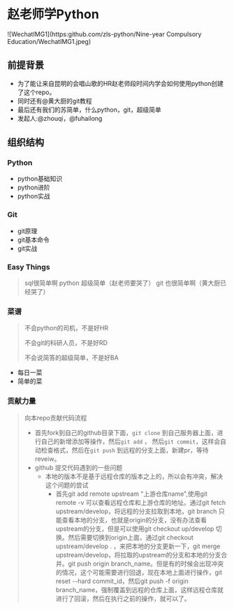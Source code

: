 # 赵老师学Python

![WechatIMG1](https:github.com/zls-python/Nine-year Compulsory Education/WechatIMG1.jpeg)

## 前提背景

* 为了能让来自昆明的会唱山歌的HR赵老师段时间内学会如何使用python创建了这个repo。
* 同时还有@黄大厨的git教程
* 最后还有我们的苏简单，什么python，git，超级简单
* 发起人:@zhouqi，@fuhailong

## 组织结构

### Python

* python基础知识
* python进阶
* python实战

### Git

* git原理
* git基本命令
* git实战
### Easy Things
> sql很简单啊
> python 超级简单（赵老师要哭了）
> git 也很简单啊（黄大厨已经哭了）
### 菜谱

> 不会python的司机，不是好HR
>
> 不会git的科研人员，不是好RD
>
> 不会说简答的超级简单，不是好BA
* 每日一菜
* 简单的菜


### 贡献力量
>  向本repo贡献代码流程
>
> * 首先fork到自己的github目录下面，`git clone` 到自己服务器上面，进行自己的新增添加等操作，然后`git add` ， 然后`git commit`，这样会自动检查格式，然后在`git push` 到远程的分支上面，新建pr，等待reveiw。
> * github 提交代码遇到的一些问题
>   - 本地的版本不是基于远程仓库的版本之上的，所以会有冲突，解决这个问题的尝试
>     - 首先git add remote upstream "上游仓库name",使用git remote -v 可以查看远程仓库和上游仓库的地址。通过git fetch upstream/develop，将远程的分支拉取到本地，git branch 只能查看本地的分支，也就是origin的分支，没有办法查看upstream的分支，但是可以使用git checkout up/develop 切换。然后需要切换到origin上面，通过git checkout upstream/develop . ，来把本地的分支更新一下，git merge upstream/develop，将拉取的upstream的分支和本地的分支合并。git push origin branch_name。但是有的时候会出现冲突的情况，这个可能需要进行回退，现在本地上面进行操作，git reset --hard commit_id，然后git push -f origin branch_name，强制覆盖到远程的仓库上面，这样远程仓库就进行了回滚，然后在执行之前的操作，就可以了。
